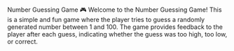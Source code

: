 Number Guessing Game 🎮
Welcome to the Number Guessing Game! This is a simple and fun game where the player tries to guess a randomly generated number between 1 and 100. The game provides feedback to the player after each guess, indicating whether the guess was too high, too low, or correct.
